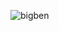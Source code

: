 ![bigben](https://github.com/yuankong666/Ultimate-RAT-Collection/assets/128066597/105824c6-1b25-4a9f-a19a-e543c6b7e171)
